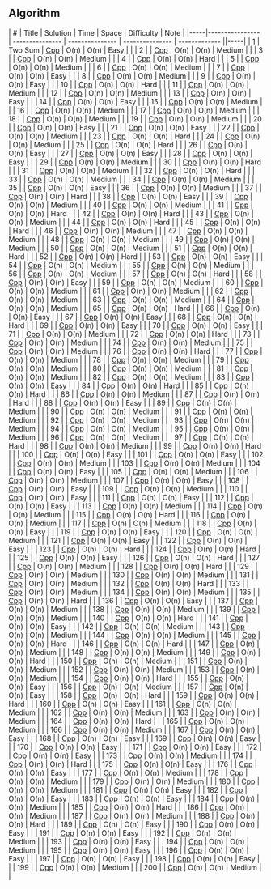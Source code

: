 ## Algorithm

|  #  | Title           |  Solution       |  Time           | Space           | Difficulty    | Note | 
|-----|---------------- | --------------- | --------------- | --------------- | ------------- ||-----|
|  1  | Two Sum | [Cpp]() | O(n) | O(n) | Easy |  |
|  2  |  | [Cpp]() | O(n) | O(n) | Medium |  |
|  3  |  | [Cpp]() | O(n) | O(n) | Medium |  |
|  4  |  | [Cpp]() | O(n) | O(n) | Hard |  |
|  5  |  | [Cpp]() | O(n) | O(n) | Medium |  |
|  6  |  | [Cpp]() | O(n) | O(n) | Medium |  |
|  7  |  | [Cpp]() | O(n) | O(n) | Easy |  |
|  8  |  | [Cpp]() | O(n) | O(n) | Medium |  |
|  9  |  | [Cpp]() | O(n) | O(n) | Easy |  |
|  10  |  | [Cpp]() | O(n) | O(n) | Hard |  |
|  11  |  | [Cpp]() | O(n) | O(n) | Medium |  |
|  12  |  | [Cpp]() | O(n) | O(n) | Medium |  |
|  13  |  | [Cpp]() | O(n) | O(n) | Easy |  |
|  14  |  | [Cpp]() | O(n) | O(n) | Easy |  |
|  15  |  | [Cpp]() | O(n) | O(n) | Medium |  |
|  16  |  | [Cpp]() | O(n) | O(n) | Medium |  |
|  17  |  | [Cpp]() | O(n) | O(n) | Medium |  |
|  18  |  | [Cpp]() | O(n) | O(n) | Medium |  |
|  19  |  | [Cpp]() | O(n) | O(n) | Medium |  |
|  20  |  | [Cpp]() | O(n) | O(n) | Easy |  |
|  21  |  | [Cpp]() | O(n) | O(n) | Easy |  |
|  22  |  | [Cpp]() | O(n) | O(n) | Medium |  |
|  23  |  | [Cpp]() | O(n) | O(n) | Hard |  |
|  24  |  | [Cpp]() | O(n) | O(n) | Medium |  |
|  25  |  | [Cpp]() | O(n) | O(n) | Hard |  |
|  26  |  | [Cpp]() | O(n) | O(n) | Easy |  |
|  27  |  | [Cpp]() | O(n) | O(n) | Easy |  |
|  28  |  | [Cpp]() | O(n) | O(n) | Easy |  |
|  29  |  | [Cpp]() | O(n) | O(n) | Medium |  |
|  30  |  | [Cpp]() | O(n) | O(n) | Hard |  |
|  31  |  | [Cpp]() | O(n) | O(n) | Medium |  |
|  32  |  | [Cpp]() | O(n) | O(n) | Hard |  |
|  33  |  | [Cpp]() | O(n) | O(n) | Medium |  |
|  34  |  | [Cpp]() | O(n) | O(n) | Medium |  |
|  35  |  | [Cpp]() | O(n) | O(n) | Easy |  |
|  36  |  | [Cpp]() | O(n) | O(n) | Medium |  |
|  37  |  | [Cpp]() | O(n) | O(n) | Hard |  |
|  38  |  | [Cpp]() | O(n) | O(n) | Easy |  |
|  39  |  | [Cpp]() | O(n) | O(n) | Medium |  |
|  40  |  | [Cpp]() | O(n) | O(n) | Medium |  |
|  41  |  | [Cpp]() | O(n) | O(n) | Hard |  |
|  42  |  | [Cpp]() | O(n) | O(n) | Hard |  |
|  43  |  | [Cpp]() | O(n) | O(n) | Medium |  |
|  44  |  | [Cpp]() | O(n) | O(n) | Hard |  |
|  45  |  | [Cpp]() | O(n) | O(n) | Hard |  |
|  46  |  | [Cpp]() | O(n) | O(n) | Medium |  |
|  47  |  | [Cpp]() | O(n) | O(n) | Medium |  |
|  48  |  | [Cpp]() | O(n) | O(n) | Medium |  |
|  49  |  | [Cpp]() | O(n) | O(n) | Medium |  |
|  50  |  | [Cpp]() | O(n) | O(n) | Medium |  |
|  51  |  | [Cpp]() | O(n) | O(n) | Hard |  |
|  52  |  | [Cpp]() | O(n) | O(n) | Hard |  |
|  53  |  | [Cpp]() | O(n) | O(n) | Easy |  |
|  54  |  | [Cpp]() | O(n) | O(n) | Medium |  |
|  55  |  | [Cpp]() | O(n) | O(n) | Medium |  |
|  56  |  | [Cpp]() | O(n) | O(n) | Medium |  |
|  57  |  | [Cpp]() | O(n) | O(n) | Hard |  |
|  58  |  | [Cpp]() | O(n) | O(n) | Easy |  |
|  59  |  | [Cpp]() | O(n) | O(n) | Medium |  |
|  60  |  | [Cpp]() | O(n) | O(n) | Medium |  |
|  61  |  | [Cpp]() | O(n) | O(n) | Medium |  |
|  62  |  | [Cpp]() | O(n) | O(n) | Medium |  |
|  63  |  | [Cpp]() | O(n) | O(n) | Medium |  |
|  64  |  | [Cpp]() | O(n) | O(n) | Medium |  |
|  65  |  | [Cpp]() | O(n) | O(n) | Hard |  |
|  66  |  | [Cpp]() | O(n) | O(n) | Easy |  |
|  67  |  | [Cpp]() | O(n) | O(n) | Easy |  |
|  68  |  | [Cpp]() | O(n) | O(n) | Hard |  |
|  69  |  | [Cpp]() | O(n) | O(n) | Easy |  |
|  70  |  | [Cpp]() | O(n) | O(n) | Easy |  |
|  71  |  | [Cpp]() | O(n) | O(n) | Medium |  |
|  72  |  | [Cpp]() | O(n) | O(n) | Hard |  |
|  73  |  | [Cpp]() | O(n) | O(n) | Medium |  |
|  74  |  | [Cpp]() | O(n) | O(n) | Medium |  |
|  75  |  | [Cpp]() | O(n) | O(n) | Medium |  |
|  76  |  | [Cpp]() | O(n) | O(n) | Hard |  |
|  77  |  | [Cpp]() | O(n) | O(n) | Medium |  |
|  78  |  | [Cpp]() | O(n) | O(n) | Medium |  |
|  79  |  | [Cpp]() | O(n) | O(n) | Medium |  |
|  80  |  | [Cpp]() | O(n) | O(n) | Medium |  |
|  81  |  | [Cpp]() | O(n) | O(n) | Medium |  |
|  82  |  | [Cpp]() | O(n) | O(n) | Medium |  |
|  83  |  | [Cpp]() | O(n) | O(n) | Easy |  |
|  84  |  | [Cpp]() | O(n) | O(n) | Hard |  |
|  85  |  | [Cpp]() | O(n) | O(n) | Hard |  |
|  86  |  | [Cpp]() | O(n) | O(n) | Medium |  |
|  87  |  | [Cpp]() | O(n) | O(n) | Hard |  |
|  88  |  | [Cpp]() | O(n) | O(n) | Easy |  |
|  89  |  | [Cpp]() | O(n) | O(n) | Medium |  |
|  90  |  | [Cpp]() | O(n) | O(n) | Medium |  |
|  91  |  | [Cpp]() | O(n) | O(n) | Medium |  |
|  92  |  | [Cpp]() | O(n) | O(n) | Medium |  |
|  93  |  | [Cpp]() | O(n) | O(n) | Medium |  |
|  94  |  | [Cpp]() | O(n) | O(n) | Medium |  |
|  95  |  | [Cpp]() | O(n) | O(n) | Medium |  |
|  96  |  | [Cpp]() | O(n) | O(n) | Medium |  |
|  97  |  | [Cpp]() | O(n) | O(n) | Hard |  |
|  98  |  | [Cpp]() | O(n) | O(n) | Medium |  |
|  99  |  | [Cpp]() | O(n) | O(n) | Hard |  |
|  100  |  | [Cpp]() | O(n) | O(n) | Easy |  |
|  101  |  | [Cpp]() | O(n) | O(n) | Easy |  |
|  102  |  | [Cpp]() | O(n) | O(n) | Medium |  |
|  103  |  | [Cpp]() | O(n) | O(n) | Medium |  |
|  104  |  | [Cpp]() | O(n) | O(n) | Easy |  |
|  105  |  | [Cpp]() | O(n) | O(n) | Medium |  |
|  106  |  | [Cpp]() | O(n) | O(n) | Medium |  |
|  107  |  | [Cpp]() | O(n) | O(n) | Easy |  |
|  108  |  | [Cpp]() | O(n) | O(n) | Easy |  |
|  109  |  | [Cpp]() | O(n) | O(n) | Medium |  |
|  110  |  | [Cpp]() | O(n) | O(n) | Easy |  |
|  111  |  | [Cpp]() | O(n) | O(n) | Easy |  |
|  112  |  | [Cpp]() | O(n) | O(n) | Easy |  |
|  113  |  | [Cpp]() | O(n) | O(n) | Medium |  |
|  114  |  | [Cpp]() | O(n) | O(n) | Medium |  |
|  115  |  | [Cpp]() | O(n) | O(n) | Hard |  |
|  116  |  | [Cpp]() | O(n) | O(n) | Medium |  |
|  117  |  | [Cpp]() | O(n) | O(n) | Medium |  |
|  118  |  | [Cpp]() | O(n) | O(n) | Easy |  |
|  119  |  | [Cpp]() | O(n) | O(n) | Easy |  |
|  120  |  | [Cpp]() | O(n) | O(n) | Medium |  |
|  121  |  | [Cpp]() | O(n) | O(n) | Easy |  |
|  122  |  | [Cpp]() | O(n) | O(n) | Easy |  |
|  123  |  | [Cpp]() | O(n) | O(n) | Hard |  |
|  124  |  | [Cpp]() | O(n) | O(n) | Hard |  |
|  125  |  | [Cpp]() | O(n) | O(n) | Easy |  |
|  126  |  | [Cpp]() | O(n) | O(n) | Hard |  |
|  127  |  | [Cpp]() | O(n) | O(n) | Medium |  |
|  128  |  | [Cpp]() | O(n) | O(n) | Hard |  |
|  129  |  | [Cpp]() | O(n) | O(n) | Medium |  |
|  130  |  | [Cpp]() | O(n) | O(n) | Medium |  |
|  131  |  | [Cpp]() | O(n) | O(n) | Medium |  |
|  132  |  | [Cpp]() | O(n) | O(n) | Hard |  |
|  133 |  | [Cpp]() | O(n) | O(n) | Medium |  |
|  134  |  | [Cpp]() | O(n) | O(n) | Medium |  |
|  135  |  | [Cpp]() | O(n) | O(n) | Hard |  |
|  136  |  | [Cpp]() | O(n) | O(n) | Easy |  |
|  137  |  | [Cpp]() | O(n) | O(n) | Medium |  |
|  138  |  | [Cpp]() | O(n) | O(n) | Medium |  |
|  139  |  | [Cpp]() | O(n) | O(n) | Medium |  |
|  140  |  | [Cpp]() | O(n) | O(n) | Hard |  |
|  141  |  | [Cpp]() | O(n) | O(n) | Easy |  |
|  142  |  | [Cpp]() | O(n) | O(n) | Medium |  |
|  143  |  | [Cpp]() | O(n) | O(n) | Medium |  |
|  144  |  | [Cpp]() | O(n) | O(n) | Medium |  |
|  145  |  | [Cpp]() | O(n) | O(n) | Hard |  |
|  146  |  | [Cpp]() | O(n) | O(n) | Hard |  |
|  147  |  | [Cpp]() | O(n) | O(n) | Medium |  |
|  148  |  | [Cpp]() | O(n) | O(n) | Medium |  |
|  149  |  | [Cpp]() | O(n) | O(n) | Hard |  |
|  150  |  | [Cpp]() | O(n) | O(n) | Medium |  |
|  151  |  | [Cpp]() | O(n) | O(n) | Medium |  |
|  152  |  | [Cpp]() | O(n) | O(n) | Medium |  |
|  153  |  | [Cpp]() | O(n) | O(n) | Medium |  |
|  154  |  | [Cpp]() | O(n) | O(n) | Hard |  |
|  155  |  | [Cpp]() | O(n) | O(n) | Easy |  |
|  156  |  | [Cpp]() | O(n) | O(n) | Medium |  |
|  157  |  | [Cpp]() | O(n) | O(n) | Easy |  |
|  158  |  | [Cpp]() | O(n) | O(n) | Hard |  |
|  159  |  | [Cpp]() | O(n) | O(n) | Hard |  |
|  160  |  | [Cpp]() | O(n) | O(n) | Easy |  |
|  161  |  | [Cpp]() | O(n) | O(n) | Medium |  |
|  162  |  | [Cpp]() | O(n) | O(n) | Medium |  |
|  163  |  | [Cpp]() | O(n) | O(n) | Medium |  |
|  164  |  | [Cpp]() | O(n) | O(n) | Hard |  |
|  165  |  | [Cpp]() | O(n) | O(n) | Medium |  |
|  166  |  | [Cpp]() | O(n) | O(n) | Medium |  |
|  167  |  | [Cpp]() | O(n) | O(n) | Easy |  |
|  168  |  | [Cpp]() | O(n) | O(n) | Easy |  |
|  169  |  | [Cpp]() | O(n) | O(n) | Easy |  |
|  170  |  | [Cpp]() | O(n) | O(n) | Easy |  |
|  171  |  | [Cpp]() | O(n) | O(n) | Easy |  |
|  172  |  | [Cpp]() | O(n) | O(n) | Easy |  |
|  173  |  | [Cpp]() | O(n) | O(n) | Medium |  |
|  174  |  | [Cpp]() | O(n) | O(n) | Hard |  |
|  175  |  | [Cpp]() | O(n) | O(n) | Easy |  |
|  176  |  | [Cpp]() | O(n) | O(n) | Easy |  |
|  177  |  | [Cpp]() | O(n) | O(n) | Medium |  |
|  178  |  | [Cpp]() | O(n) | O(n) | Medium |  |
|  179  |  | [Cpp]() | O(n) | O(n) | Medium |  |
|  180  |  | [Cpp]() | O(n) | O(n) | Medium |  |
|  181  |  | [Cpp]() | O(n) | O(n) | Easy |  |
|  182  |  | [Cpp]() | O(n) | O(n) | Easy |  |
|  183  |  | [Cpp]() | O(n) | O(n) | Easy |  |
|  184  |  | [Cpp]() | O(n) | O(n) | Medium |  |
|  185  |  | [Cpp]() | O(n) | O(n) | Hard |  |
|  186  |  | [Cpp]() | O(n) | O(n) | Medium |  |
|  187  |  | [Cpp]() | O(n) | O(n) | Medium |  |
|  188  |  | [Cpp]() | O(n) | O(n) | Hard |  |
|  189  |  | [Cpp]() | O(n) | O(n) | Easy |  |
|  190  |  | [Cpp]() | O(n) | O(n) | Easy |  |
|  191  |  | [Cpp]() | O(n) | O(n) | Easy |  |
|  192  |  | [Cpp]() | O(n) | O(n) | Medium |  |
|  193  |  | [Cpp]() | O(n) | O(n) | Easy |  |
|  194  |  | [Cpp]() | O(n) | O(n) | Medium |  |
|  195  |  | [Cpp]() | O(n) | O(n) | Easy |  |
|  196  |  | [Cpp]() | O(n) | O(n) | Easy |  |
|  197  |  | [Cpp]() | O(n) | O(n) | Easy |  |
|  198  |  | [Cpp]() | O(n) | O(n) | Easy |  |
|  199  |  | [Cpp]() | O(n) | O(n) | Medium |  |
| 200  |  | [Cpp]() | O(n) | O(n) | Medium |  |


